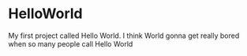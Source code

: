 # HelloWorld
My first project called Hello World. I think World gonna get really bored when so many people call Hello World
